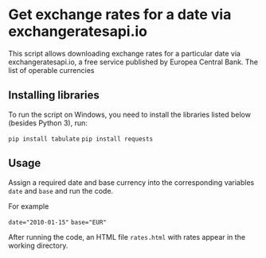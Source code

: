 # Get exchange rates for a date via exchangeratesapi.io

This script allows downloading exchange rates for a particular date via exchangeratesapi.io, a free service published by Europea Central Bank. The list of operable currencies

## Installing libraries

To run the script on Windows, you need to install the libraries listed below (besides Python 3), run:

`pip install tabulate`
`pip install requests`


## Usage

Assign a required date and base currency into the corresponding variables `date` and `base` and run the code.

For example

`date="2010-01-15"`
`base="EUR"`

After running the code, an HTML file `rates.html` with rates appear in the working directory.

